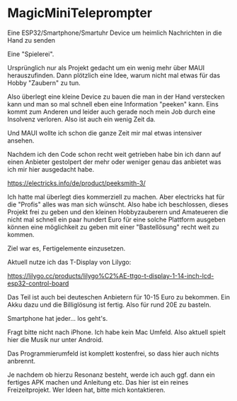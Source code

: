 # MagicMiniTeleprompter
Eine ESP32/Smartphone/Smartuhr Device um heimlich Nachrichten in die Hand zu senden 

Eine "Spielerei".

Ursprünglich nur als Projekt gedacht um ein wenig mehr über MAUI herauszufinden. Dann plötzlich eine Idee, warum nicht mal etwas für das Hobby "Zaubern" zu tun.

Also überlegt eine kleine Device zu bauen die man in der Hand verstecken kann und man so mal schnell eben eine Information "peeken" kann. Eins kommt zum Anderen und leider auch gerade noch mein Job durch eine Insolvenz verloren. Also ist auch ein wenig Zeit da.

Und MAUI wollte ich schon die ganze Zeit mir mal etwas intensiver ansehen.

Nachdem ich den Code schon recht weit getrieben habe bin ich dann auf einen Anbieter gestolpert der mehr oder weniger genau das anbietet was ich mir hier ausgedacht habe.

https://electricks.info/de/product/peeksmith-3/

Ich hatte mal überlegt dies kommerziell zu machen. Aber electricks hat für die "Profis" alles was man sich wünscht. Also habe ich beschlossen, dieses Projekt frei zu geben und den kleinen Hobbyzauberern und Amateueren die nicht mal schnell ein paar hundert Euro für eine solche Plattform ausgeben können eine möglichkeit zu geben mit einer "Bastellösung" recht weit zu kommen.

Ziel war es, Fertigelemente einzusetzen.

Aktuell nutze ich das T-Display von Lilygo:

https://lilygo.cc/products/lilygo%C2%AE-ttgo-t-display-1-14-inch-lcd-esp32-control-board

Das Teil ist auch bei deuteschen Anbietern für 10-15 Euro zu bekommen. Ein Akku dazu und die Billiglösung ist fertig. Also für rund 20E zu basteln.

Smartphone hat jeder... los geht's. 

Fragt bitte nicht nach iPhone. Ich habe kein Mac Umfeld. Also aktuell spielt hier die Musik nur unter Android. 

Das Programmierumfeld ist komplett kostenfrei, so dass hier auch nichts anbrennt.

Je nachdem ob hierzu Resonanz besteht, werde ich auch ggf. dann ein fertiges APK machen und Anleitung etc. Das hier ist ein reines Freizeitprojekt. Wer Ideen hat, bitte mich kontaktieren. 


